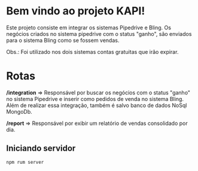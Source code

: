 # Bem vindo ao projeto KAPI!

Este projeto consiste em integrar os sistemas Pipedrive e Bling.
Os negócios criados no sistema pipedrive com o status "ganho", são enviados para o sistema Bling como se fossem vendas.

Obs.: Foi utilizado nos dois sistemas contas gratuitas que irão expirar.

# Rotas

**/integration** => Responsável por buscar os negócios com o status "ganho" no sistema Pipedrive e inserir como pedidos de venda no sistema Bling. Além de realizar essa integração, também é salvo banco de dados NoSql MongoDb.

**/report** => Responsável por exibir um relatório de vendas consolidado por dia.

## Iniciando servidor

    npm rum server
